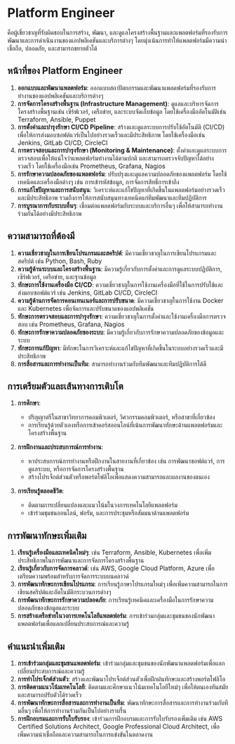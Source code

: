 # Platform Engineer
คือผู้เชี่ยวชาญที่รับผิดชอบในการสร้าง, พัฒนา, และดูแลโครงสร้างพื้นฐานและแพลตฟอร์มที่รองรับการพัฒนาและการดำเนินงานของแอปพลิเคชันและบริการต่างๆ โดยมุ่งเน้นการทำให้แพลตฟอร์มมีความน่าเชื่อถือ, ปลอดภัย, และสามารถขยายตัวได้

## หน้าที่ของ Platform Engineer

1. **ออกแบบและพัฒนาแพลตฟอร์ม**: ออกแบบสถาปัตยกรรมและพัฒนาแพลตฟอร์มที่รองรับการทำงานของแอปพลิเคชันและบริการต่างๆ
2. **การจัดการโครงสร้างพื้นฐาน (Infrastructure Management)**: ดูแลและบริหารจัดการโครงสร้างพื้นฐานเช่น เซิร์ฟเวอร์, เครือข่าย, และระบบจัดเก็บข้อมูล โดยใช้เครื่องมืออัตโนมัติเช่น Terraform, Ansible, Puppet
3. **การตั้งค่าและบำรุงรักษา CI/CD Pipeline**: สร้างและดูแลระบบการปรับใช้อัตโนมัติ (CI/CD) เพื่อให้การส่งมอบซอฟต์แวร์เป็นไปอย่างรวดเร็วและมีประสิทธิภาพ โดยใช้เครื่องมือเช่น Jenkins, GitLab CI/CD, CircleCI
4. **การตรวจสอบและการบำรุงรักษา (Monitoring & Maintenance)**: ตั้งค่าและดูแลระบบการตรวจสอบเพื่อให้แน่ใจว่าแพลตฟอร์มทำงานได้ตามปกติ และสามารถตรวจจับปัญหาได้อย่างรวดเร็ว โดยใช้เครื่องมือเช่น Prometheus, Grafana, Nagios
5. **การรักษาความปลอดภัยของแพลตฟอร์ม**: ปรับปรุงและดูแลความปลอดภัยของแพลตฟอร์ม โดยใช้เทคนิคและเครื่องมือต่างๆ เช่น การเข้ารหัสข้อมูล, การจัดการสิทธิ์การเข้าถึง
6. **การแก้ไขปัญหาและการสนับสนุน**: วิเคราะห์และแก้ไขปัญหาที่เกิดขึ้นในแพลตฟอร์มอย่างรวดเร็วและมีประสิทธิภาพ รวมถึงการให้การสนับสนุนทางเทคนิคแก่ทีมพัฒนาและทีมปฏิบัติการ
7. **การบูรณาการกับระบบอื่นๆ**: เชื่อมต่อแพลตฟอร์มกับระบบและบริการอื่นๆ เพื่อให้สามารถทำงานร่วมกันได้อย่างมีประสิทธิภาพ

## ความสามารถที่ต้องมี

1. **ความเชี่ยวชาญในการเขียนโปรแกรมและสคริปต์**: มีความเชี่ยวชาญในการเขียนโปรแกรมและสคริปต์ เช่น Python, Bash, Ruby
2. **ความรู้ด้านระบบและโครงสร้างพื้นฐาน**: มีความรู้เกี่ยวกับการตั้งค่าและการดูแลระบบปฏิบัติการ, เซิร์ฟเวอร์, เครือข่าย, และฐานข้อมูล
3. **ทักษะการใช้งานเครื่องมือ CI/CD**: ความเชี่ยวชาญในการใช้งานเครื่องมือที่ใช้ในการปรับใช้และส่งมอบซอฟต์แวร์ เช่น Jenkins, GitLab CI/CD, CircleCI
4. **ความรู้ด้านการจัดการคอนเทนเนอร์และการปรับขนาด**: มีความเชี่ยวชาญในการใช้งาน Docker และ Kubernetes เพื่อจัดการและปรับขนาดของแอปพลิเคชัน
5. **ทักษะการตรวจสอบและการบำรุงรักษา**: ความเชี่ยวชาญในการตั้งค่าและใช้งานเครื่องมือการตรวจสอบ เช่น Prometheus, Grafana, Nagios
6. **ทักษะการรักษาความปลอดภัยของระบบ**: มีความรู้เกี่ยวกับการรักษาความปลอดภัยของข้อมูลและระบบ
7. **ทักษะการแก้ปัญหา**: มีทักษะในการวิเคราะห์และแก้ไขปัญหาที่เกิดขึ้นในระบบอย่างรวดเร็วและมีประสิทธิภาพ
8. **การสื่อสารและการทำงานเป็นทีม**: สามารถทำงานร่วมกับทีมพัฒนาและทีมปฏิบัติการได้ดี

## การเตรียมตัวและเส้นทางการเติบโต

1. **การศึกษา**:
    - ปริญญาตรีในสาขาวิทยาการคอมพิวเตอร์, วิศวกรรมคอมพิวเตอร์, หรือสาขาที่เกี่ยวข้อง
    - การเรียนรู้ด้วยตัวเองหรือการเข้าคอร์สออนไลน์ที่เน้นการพัฒนาทักษะด้านแพลตฟอร์มและโครงสร้างพื้นฐาน

2. **การฝึกงานและประสบการณ์การทำงาน**:
    - หาประสบการณ์การทำงานหรือฝึกงานในสายงานที่เกี่ยวข้อง เช่น การพัฒนาซอฟต์แวร์, การดูแลระบบ, หรือการจัดการโครงสร้างพื้นฐาน
    - สร้างโปรเจ็กต์ส่วนตัวหรือพอร์ตโฟลิโอเพื่อแสดงความสามารถและผลงานของตนเอง

3. **การเรียนรู้ตลอดชีวิต**:
    - ติดตามการเปลี่ยนแปลงและแนวโน้มในวงการเทคโนโลยีแพลตฟอร์ม
    - เข้าร่วมชุมชนออนไลน์, ฟอรัม, และการประชุมหรือสัมมนาด้านแพลตฟอร์ม

## การพัฒนาทักษะเพิ่มเติม

1. **เรียนรู้เครื่องมือและเทคนิคใหม่ๆ**: เช่น Terraform, Ansible, Kubernetes เพื่อเพิ่มประสิทธิภาพในการพัฒนาและการจัดการโครงสร้างพื้นฐาน
2. **เรียนรู้เกี่ยวกับการจัดการคลาวด์**: เช่น AWS, Google Cloud Platform, Azure เพื่อเตรียมความพร้อมสำหรับการจัดการระบบบนคลาวด์
3. **การพัฒนาทักษะการเขียนโปรแกรม**: การเรียนรู้ภาษาโปรแกรมใหม่ๆ เพื่อเพิ่มความสามารถในการเขียนสคริปต์และอัตโนมัติกระบวนการต่างๆ
4. **การพัฒนาทักษะการรักษาความปลอดภัย**: การเรียนรู้เทคนิคและเครื่องมือในการรักษาความปลอดภัยของข้อมูลและระบบ
5. **การสร้างเครือข่ายในวงการเทคโนโลยีแพลตฟอร์ม**: การเข้าร่วมกลุ่มและชุมชนของนักพัฒนาแพลตฟอร์มเพื่อแลกเปลี่ยนประสบการณ์และความรู้

## คำแนะนำเพิ่มเติม

1. **การเข้าร่วมกลุ่มและชุมชนแพลตฟอร์ม**: เข้าร่วมกลุ่มและชุมชนของนักพัฒนาแพลตฟอร์มเพื่อแลกเปลี่ยนประสบการณ์และความรู้
2. **การทำโปรเจ็กต์ส่วนตัว**: สร้างและพัฒนาโปรเจ็กต์ส่วนตัวเพื่อฝึกฝนทักษะและสร้างพอร์ตโฟลิโอ
3. **การติดตามแนวโน้มเทคโนโลยี**: ติดตามและศึกษาแนวโน้มเทคโนโลยีใหม่ๆ เพื่อให้ตนเองทันสมัยและสามารถปรับตัวได้รวดเร็ว
4. **การพัฒนาทักษะการสื่อสารและการทำงานเป็นทีม**: พัฒนาทักษะการสื่อสารและการทำงานร่วมกับทีมอื่นๆ เพื่อให้การทำงานร่วมกันเป็นไปอย่างราบรื่น
5. **การฝึกอบรมและการรับใบรับรอง**: เข้าร่วมการฝึกอบรมและการรับใบรับรองเพิ่มเติม เช่น AWS Certified Solutions Architect, Google Professional Cloud Architect, เพื่อเพิ่มความน่าเชื่อถือและความสามารถในการแข่งขันในตลาดงาน